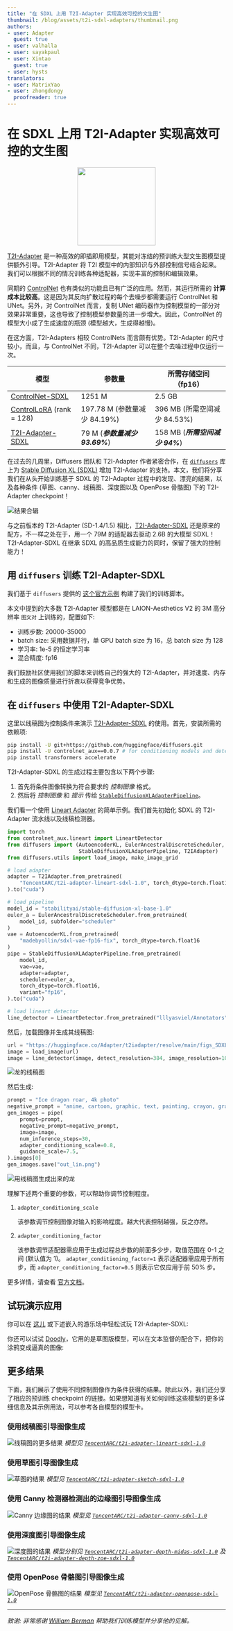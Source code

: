 ```yaml
---
title: "在 SDXL 上用 T2I-Adapter 实现高效可控的文生图"
thumbnail: /blog/assets/t2i-sdxl-adapters/thumbnail.png
authors:
- user: Adapter
  guest: true
- user: valhalla
- user: sayakpaul
- user: Xintao
  guest: true
- user: hysts
translators:
- user: MatrixYao
- user: zhongdongy
  proofreader: true
---
```


# 在 SDXL 上用 T2I-Adapter 实现高效可控的文生图


<p align="center">
  <img src="https://huggingface.co/datasets/huggingface/documentation-images/resolve/main/blog/t2i-adapters-sdxl/hf_tencent.png" height=180/>
</p>

[T2I-Adapter](https://huggingface.co/papers/2302.08453) 是一种高效的即插即用模型，其能对冻结的预训练大型文生图模型提供额外引导。T2I-Adapter 将 T2I 模型中的内部知识与外部控制信号结合起来。我们可以根据不同的情况训练各种适配器，实现丰富的控制和编辑效果。

同期的 [ControlNet](https://hf.co/papers/2302.05543) 也有类似的功能且已有广泛的应用。然而，其运行所需的 **计算成本比较高**。这是因为其反向扩散过程的每个去噪步都需要运行 ControlNet 和 UNet。另外，对 ControlNet 而言，复制 UNet 编码器作为控制模型的一部分对效果非常重要，这也导致了控制模型参数量的进一步增大。因此，ControlNet 的模型大小成了生成速度的瓶颈 (模型越大，生成得越慢)。

在这方面，T2I-Adapters 相较 ControlNets 而言颇有优势。T2I-Adapter 的尺寸较小，而且，与 ControlNet 不同，T2I-Adapter 可以在整个去噪过程中仅运行一次。 

| **模型** | **参数量** | **所需存储空间（fp16）** |
| --- | --- | --- |
| [ControlNet-SDXL](https://huggingface.co/diffusers/controlnet-canny-sdxl-1.0) | 1251 M | 2.5 GB |
| [ControlLoRA](https://huggingface.co/stabilityai/control-lora) (rank = 128) | 197.78 M (参数量减少 84.19%)  | 396 MB (所需空间减少 84.53%) |
| [T2I-Adapter-SDXL](https://huggingface.co/TencentARC/t2i-adapter-canny-sdxl-1.0) | 79 M (**_参数量减少 93.69%_**) | 158 MB (**_所需空间减少 94%_**) |

在过去的几周里，Diffusers 团队和 T2I-Adapter 作者紧密合作，在 [`diffusers`](https://github.com/huggingface/diffusers) 库上为 [Stable Diffusion XL (SDXL)](https://huggingface.co/papers/2307.01952) 增加 T2I-Adapter 的支持。本文，我们将分享我们在从头开始训练基于 SDXL 的 T2I-Adapter 过程中的发现、漂亮的结果，以及各种条件 (草图、canny、线稿图、深度图以及 OpenPose 骨骼图) 下的 T2I-Adapter checkpoint！

![结果合辑](https://huggingface.co/datasets/huggingface/documentation-images/resolve/main/blog/t2i-adapters-sdxl/results_collage.png)

与之前版本的 T2I-Adapter (SD-1.4/1.5) 相比，[T2I-Adapter-SDXL](https://github.com/TencentARC/T2I-Adapter) 还是原来的配方，不一样之处在于，用一个 79M 的适配器去驱动 2.6B 的大模型 SDXL！ T2I-Adapter-SDXL 在继承 SDXL 的高品质生成能力的同时，保留了强大的控制能力！

## 用 `diffusers` 训练 T2I-Adapter-SDXL

我们基于 `diffusers` 提供的 [这个官方示例](https://github.com/huggingface/diffusers/blob/main/examples/t2i_adapter/README_sdxl.md) 构建了我们的训练脚本。

本文中提到的大多数 T2I-Adapter 模型都是在 LAION-Aesthetics V2 的 3M 高分辨率 `图文对` 上训练的，配置如下:

- 训练步数: 20000-35000
- batch size: 采用数据并行，单 GPU batch size 为 16，总 batch size 为 128
- 学习率: 1e-5 的恒定学习率
- 混合精度: fp16

我们鼓励社区使用我们的脚本来训练自己的强大的 T2I-Adapter，并对速度、内存和生成的图像质量进行折衷以获得竞争优势。

## 在 `diffusers` 中使用 T2I-Adapter-SDXL

这里以线稿图为控制条件来演示 [T2I-Adapter-SDXL](https://github.com/TencentARC/T2I-Adapter/tree/XL) 的使用。首先，安装所需的依赖项:

```bash
pip install -U git+https://github.com/huggingface/diffusers.git
pip install -U controlnet_aux==0.0.7 # for conditioning models and detectors
pip install transformers accelerate
```

T2I-Adapter-SDXL 的生成过程主要包含以下两个步骤:

1. 首先将条件图像转换为符合要求的 _控制图像_ 格式。
2. 然后将 _控制图像_ 和 _提示_ 传给 [`StableDiffusionXLAdapterPipeline`](https://github.com/huggingface/diffusers/blob/0ec7a02b6a609a31b442cdf18962d7238c5be25d/src/diffusers/pipelines/t2i_adapter/pipeline_stable_diffusion_xl_adapter.py#L126)。

我们看一个使用 [Lineart Adapter](https://huggingface.co/TencentARC/t2i-adapter-lineart-sdxl-1.0) 的简单示例。我们首先初始化 SDXL 的 T2I-Adapter 流水线以及线稿检测器。

```python
import torch
from controlnet_aux.lineart import LineartDetector
from diffusers import (AutoencoderKL, EulerAncestralDiscreteScheduler,
                       StableDiffusionXLAdapterPipeline, T2IAdapter)
from diffusers.utils import load_image, make_image_grid

# load adapter
adapter = T2IAdapter.from_pretrained(
    "TencentARC/t2i-adapter-lineart-sdxl-1.0", torch_dtype=torch.float16, varient="fp16"
).to("cuda")

# load pipeline
model_id = "stabilityai/stable-diffusion-xl-base-1.0"
euler_a = EulerAncestralDiscreteScheduler.from_pretrained(
    model_id, subfolder="scheduler"
)
vae = AutoencoderKL.from_pretrained(
    "madebyollin/sdxl-vae-fp16-fix", torch_dtype=torch.float16
)
pipe = StableDiffusionXLAdapterPipeline.from_pretrained(
    model_id,
    vae=vae,
    adapter=adapter,
    scheduler=euler_a,
    torch_dtype=torch.float16,
    variant="fp16",
).to("cuda")

# load lineart detector
line_detector = LineartDetector.from_pretrained("lllyasviel/Annotators").to("cuda")
```

然后，加载图像并生成其线稿图:

```python
url = "https://huggingface.co/Adapter/t2iadapter/resolve/main/figs_SDXLV1.0/org_lin.jpg"
image = load_image(url)
image = line_detector(image, detect_resolution=384, image_resolution=1024)
```

![龙的线稿图](https://huggingface.co/datasets/huggingface/documentation-images/resolve/main/blog/t2i-adapters-sdxl/lineart_dragon.png)

然后生成:

```python
prompt = "Ice dragon roar, 4k photo"
negative_prompt = "anime, cartoon, graphic, text, painting, crayon, graphite, abstract, glitch, deformed, mutated, ugly, disfigured"
gen_images = pipe(
    prompt=prompt,
    negative_prompt=negative_prompt,
    image=image,
    num_inference_steps=30,
    adapter_conditioning_scale=0.8,
    guidance_scale=7.5,
).images[0]
gen_images.save("out_lin.png")
```

![用线稿图生成出来的龙](https://huggingface.co/datasets/huggingface/documentation-images/resolve/main/blog/t2i-adapters-sdxl/lineart_generated_dragon.png)

理解下述两个重要的参数，可以帮助你调节控制程度。

1. `adapter_conditioning_scale`

    该参数调节控制图像对输入的影响程度。越大代表控制越强，反之亦然。

2. `adapter_conditioning_factor`

    该参数调节适配器需应用于生成过程总步数的前面多少步，取值范围在 0-1 之间 (默认值为 1)。 `adapter_conditioning_factor=1` 表示适配器需应用于所有步，而 `adapter_conditioning_factor=0.5` 则表示它仅应用于前 50% 步。

更多详情，请查看 [官方文档](https://huggingface.co/docs/diffusers/main/en/api/pipelines/stable_diffusion/adapter)。

## 试玩演示应用

你可以在 [这儿](https://huggingface.co/spaces/TencentARC/T2I-Adapter-SDXL) 或下述嵌入的游乐场中轻松试玩 T2I-Adapter-SDXL:

<script type="module" src="https://gradio.s3-us-west-2.amazonaws.com/3.43.1/gradio.js"></script>
<gradio-app src="https://tencentarc-t2i-adapter-sdxl.hf.space"></gradio-app>

你还可以试试 [Doodly](https://huggingface.co/spaces/TencentARC/T2I-Adapter-SDXL-Sketch)，它用的是草图版模型，可以在文本监督的配合下，把你的涂鸦变成逼真的图像:

<script type="module" src="https://gradio.s3-us-west-2.amazonaws.com/3.43.1/gradio.js"></script>
<gradio-app src="https://tencentarc-t2i-adapter-sdxl-sketch.hf.space"></gradio-app>

## 更多结果

下面，我们展示了使用不同控制图像作为条件获得的结果。除此以外，我们还分享了相应的预训练 checkpoint 的链接。如果想知道有关如何训练这些模型的更多详细信息及其示例用法，可以参考各自模型的模型卡。

### 使用线稿图引导图像生成

![线稿图的更多结果](https://huggingface.co/datasets/huggingface/documentation-images/resolve/main/blog/t2i-adapters-sdxl/lineart_guided.png)
_模型见 [`TencentARC/t2i-adapter-lineart-sdxl-1.0`](https://huggingface.co/TencentARC/t2i-adapter-lineart-sdxl-1.0)_

### 使用草图引导图像生成

![草图的结果](https://huggingface.co/datasets/huggingface/documentation-images/resolve/main/blog/t2i-adapters-sdxl/sketch_guided.png)
_模型见 [`TencentARC/t2i-adapter-sketch-sdxl-1.0`](https://huggingface.co/TencentARC/t2i-adapter-sketch-sdxl-1.0)_

### 使用 Canny 检测器检测出的边缘图引导图像生成

![Canny 边缘图的结果](https://huggingface.co/datasets/huggingface/documentation-images/resolve/main/blog/t2i-adapters-sdxl/canny_guided.png)
_模型见 [`TencentARC/t2i-adapter-canny-sdxl-1.0`](https://huggingface.co/TencentARC/t2i-adapter-canny-sdxl-1.0)_

### 使用深度图引导图像生成

![深度图的结果](https://huggingface.co/datasets/huggingface/documentation-images/resolve/main/blog/t2i-adapters-sdxl/depth_guided.png)
_模型分别见 [`TencentARC/t2i-adapter-depth-midas-sdxl-1.0`](https://huggingface.co/TencentARC/t2i-adapter-depth-midas-sdxl-1.0) 及 [`TencentARC/t2i-adapter-depth-zoe-sdxl-1.0`](https://huggingface.co/TencentARC/t2i-adapter-depth-zoe-sdxl-1.0)_

### 使用 OpenPose 骨骼图引导图像生成

![OpenPose 骨骼图的结果](https://huggingface.co/datasets/huggingface/documentation-images/resolve/main/blog/t2i-adapters-sdxl/pose_guided.png)
_模型见 [`TencentARC/t2i-adapter-openpose-sdxl-1.0`](https://hf.co/TencentARC/t2i-adapter-openpose-sdxl-1.0)_

---

_致谢: 非常感谢 [William Berman](https://twitter.com/williamLberman) 帮助我们训练模型并分享他的见解。_